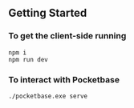 ## Getting Started
### To get the client-side running
```
npm i  
npm run dev
```

### To interact with Pocketbase
```
./pocketbase.exe serve
```